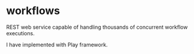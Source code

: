 # workflows
REST web service capable of handling thousands of concurrent workflow executions.

I have implemented with Play framework.
